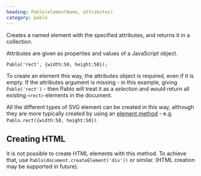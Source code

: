 ```yaml
--- 
heading: Pablo(elementName, attributes)
category: pablo
---
```


Creates a named element with the specified attributes, and returns it in a collection.

Attributes are given as properties and values of a JavaScript object.

    Pablo('rect', {width:50, height:50});

To create an element this way, the attributes object is required, even if it is empty. If the attributes argument is missing - in this example, giving `Pablo('rect')` - then Pablo will treat it as a _selection_ and would return all existing `<rect>` elements in the document.

All the different types of SVG element can be created in this way, although they are more typically created by using an [element method](/api/elements/) - e.g. `Pablo.rect({width:50, height:50})`.


## Creating HTML

It is not possible to create HTML elements with this method. To achieve that, use `Pablo(document.createElement('div'))` or similar. (HTML creation may be supported in future).
